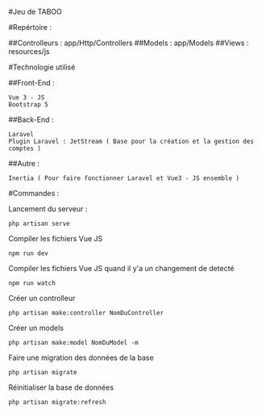 #Jeu de TABOO 



#Repértoire : 

##Controlleurs :
    app/Http/Controllers
##Models : 
    app/Models
##Views : 
    resources/js

#Technologie utilisé 

##Front-End : 
    
    Vue 3 - JS
    Bootstrap 5

##Back-End : 

    Laravel
    Plugin Laravel : JetStream ( Base pour la création et la gestion des comptes )

##Autre : 

    Inertia ( Pour faire fonctionner Laravel et Vue3 - JS ensemble )

#Commandes : 

Lancement du serveur : 
    
    php artisan serve 

Compiler les fichiers Vue JS

    npm run dev

Compiler les fichiers Vue JS quand il y'a un changement de detecté 

    npm run watch


Créer un controlleur

    php artisan make:controller NomDuController

Créer un models 

    php artisan make:model NomDuModel -m


Faire une migration des données de la base 

    php artisan migrate


Réinitialiser la base de données 

    php artisan migrate:refresh


